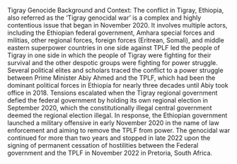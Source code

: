 Tigray Genocide Background and Context:
The conflict in Tigray, Ethiopia, also referred as the ‘Tigray genocidal war’ is a complex and highly contentious issue that began in November 2020. It involves multiple actors, including the Ethiopian federal government, Amhara special forces and militias, other regional forces, foreign forces (Eritrean, Somali), and middle eastern superpower countries in one side against TPLF led the people of Tigray in one side in which the people of Tigray were fighting for their survival and the other despotic groups were fighting for power struggle. Several political elites and scholars traced the conflict to a power struggle between Prime Minister Abiy Ahmed and the TPLF, which had been the dominant political forces in Ethiopia for nearly three decades until Abiy took office in 2018. Tensions escalated when the Tigray regional government defied the federal government by holding its own regional election in September 2020, which the constitutionally illegal central government deemed the regional election illegal. In response, the Ethiopian government launched a military offensive in early November 2020 in the name of law enforcement and aiming to remove the TPLF from power. The genocidal war continued for more than two years and stopped in late 2022 upon the signing of permanent cessation of hostilities between the Federal government and the TPLF in November 2022 in Pretoria, South Africa.
